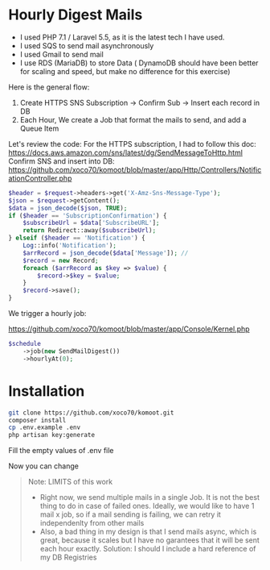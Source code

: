 Hourly Digest Mails
===================
 
- I used PHP 7.1 / Laravel 5.5, as it is the latest tech I have used.
- I used SQS to send mail asynchronously
- I used Gmail to send mail
- I use RDS (MariaDB) to store Data ( DynamoDB should have been better for scaling and speed, but make no difference for this exercise)


Here is the general flow:

1. Create HTTPS SNS Subscription -> Confirm Sub -> Insert each record in DB
2. Each Hour, We create a Job that format the mails to send, and add a Queue Item


Let's review the code:
For the HTTPS subscription, I had to follow this doc: https://docs.aws.amazon.com/sns/latest/dg/SendMessageToHttp.html
Confirm SNS and insert into DB: https://github.com/xoco70/komoot/blob/master/app/Http/Controllers/NotificationController.php

```php
$header = $request->headers->get('X-Amz-Sns-Message-Type');
$json = $request->getContent();
$data = json_decode($json, TRUE);
if ($header == 'SubscriptionConfirmation') {
    $subscribeUrl = $data['SubscribeURL'];
    return Redirect::away($subscribeUrl);
} elseif ($header == 'Notification') {
    Log::info('Notification');
    $arrRecord = json_decode($data['Message']); //
    $record = new Record;
    foreach ($arrRecord as $key => $value) {
        $record->$key = $value;
    }
    $record->save();
}
```

We trigger a hourly job:

https://github.com/xoco70/komoot/blob/master/app/Console/Kernel.php

```php
$schedule
    ->job(new SendMailDigest())
    ->hourlyAt(0);
```

Installation
=============

```bash
git clone https://github.com/xoco70/komoot.git
composer install
cp .env.example .env
php artisan key:generate
```
Fill the empty values of .env file


Now you can change

> Note: LIMITS of this work
> - Right now, we send multiple mails in a single Job. It is not the best thing to do in case of failed ones.
> Ideally, we would like to have 1 mail x job, so if a mail sending is failing, we can retry it independenlty from other mails 
> - Also, a bad thing in my design is that I send mails async, which is great, because it scales 
> but I have no garantees that it will be sent each hour exactly.
> Solution: I should I include a hard reference of my DB Registries  
 
 
 
 
 
